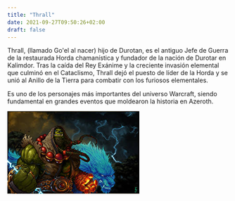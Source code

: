 ```yaml
---
title: "Thrall"
date: 2021-09-27T09:50:26+02:00
draft: false
---
```



Thrall, (llamado Go'el al nacer) hijo de Durotan, es el antiguo Jefe de Guerra de la restaurada Horda chamanística y fundador de la nación de Durotar en Kalimdor. Tras la caída del Rey Exánime y la creciente invasión elemental que culminó en el Cataclismo, Thrall dejó el puesto de líder de la Horda y se unió al Anillo de la Tierra para combatir con los furiosos elementales.

Es uno de los personajes más importantes del universo Warcraft, siendo fundamental en grandes eventos que moldearon la historia en Azeroth.

![thrall](img/thrall.jpg)
